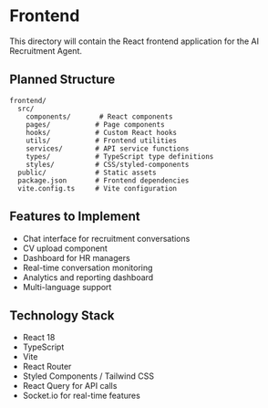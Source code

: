 # Frontend

This directory will contain the React frontend application for the AI Recruitment Agent.

## Planned Structure

```
frontend/
  src/
    components/       # React components
    pages/           # Page components
    hooks/           # Custom React hooks
    utils/           # Frontend utilities
    services/        # API service functions
    types/           # TypeScript type definitions
    styles/          # CSS/styled-components
  public/            # Static assets
  package.json       # Frontend dependencies
  vite.config.ts     # Vite configuration
```

## Features to Implement

- Chat interface for recruitment conversations
- CV upload component
- Dashboard for HR managers
- Real-time conversation monitoring
- Analytics and reporting dashboard
- Multi-language support

## Technology Stack

- React 18
- TypeScript
- Vite
- React Router
- Styled Components / Tailwind CSS
- React Query for API calls
- Socket.io for real-time features
